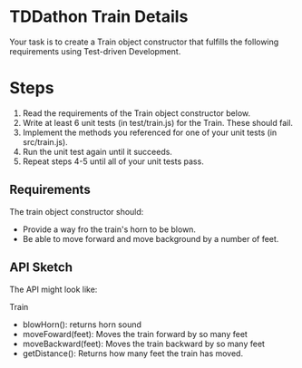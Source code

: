 # TDDathon Train Details
Your task is to create a Train object constructor that fulfills the following requirements using Test-driven Development.

# Steps
1. Read the requirements of the Train object constructor below.
2. Write at least 6 unit tests (in test/train.js) for the Train. These should fail.
4. Implement the methods you referenced for one of your unit tests (in src/train.js).
5. Run the unit test again until it succeeds.
6. Repeat steps 4-5 until all of your unit tests pass.

## Requirements
The train object constructor should:
* Provide a way fro the train's horn to be blown.
* Be able to move forward and move background by a number of feet.

## API Sketch
The API might look like:

Train
+ blowHorn(): returns horn sound
+ moveFoward(feet): Moves the train forward by so many feet
+ moveBackward(feet): Moves the train backward by so many feet
+ getDistance(): Returns how many feet the train has moved.
